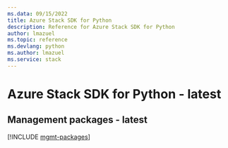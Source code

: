 ```yaml
---
ms.data: 09/15/2022
title: Azure Stack SDK for Python
description: Reference for Azure Stack SDK for Python
author: lmazuel
ms.topic: reference
ms.devlang: python
ms.author: lmazuel
ms.service: stack
---
```

# Azure Stack SDK for Python - latest

## Management packages - latest
[!INCLUDE [mgmt-packages](stack-mgmt-index.md)]